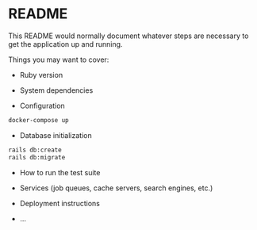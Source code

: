 # README

This README would normally document whatever steps are necessary to get the
application up and running.

Things you may want to cover:

* Ruby version

* System dependencies

* Configuration

```bash
docker-compose up
```

* Database initialization
```bash
rails db:create
rails db:migrate
```

* How to run the test suite

* Services (job queues, cache servers, search engines, etc.)

* Deployment instructions

* ...
